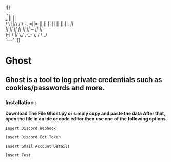 ![]                             
      ,,                  ,  
  _   ||                 ||  
 / \\ ||/\\  /'\\  _-_, =||= 
|| || || || || || ||_.   ||  
|| || || || || ||  ~ ||  ||  
\\_-| \\ |/ \\,/  ,-_-   \\, 
 /  \   _/                   
'---'
![]

# Ghost
## Ghost is a tool to log private credentials such as cookies/passwords and more.
### Installation :
**Download The File Ghost.py or simply copy and paste the data**
**After that, open the file in an ide or code editor then use one of the following options** <br>
```
Insert Discord Webhook

Insert Discord Bot Token

Insert Gmail Account Details

Insert Test
```
